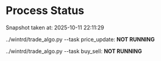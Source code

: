 # Process Status

Snapshot taken at: 2025-10-11 22:11:29

../wintrd/trade_algo.py --task price_update: **NOT RUNNING**

../wintrd/trade_algo.py --task buy_sell: **NOT RUNNING**

